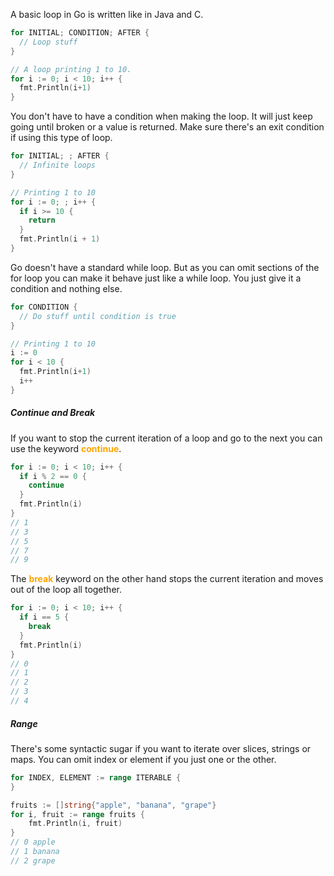 A basic loop in Go is written like in Java and C.

```go
for INITIAL; CONDITION; AFTER {
  // Loop stuff
}

// A loop printing 1 to 10.
for i := 0; i < 10; i++ {
  fmt.Println(i+1)
}
```

You don't have to have a condition when making the loop. It will just keep going until broken or a value is returned. Make sure there's an exit condition if using this type of loop.

```go
for INITIAL; ; AFTER {
  // Infinite loops
}

// Printing 1 to 10
for i := 0; ; i++ {
  if i >= 10 {
    return
  }
  fmt.Println(i + 1)
}
```

Go doesn't have a standard while loop. But as you can omit sections of the for loop you can make it behave just like a while loop. You just give it a condition and nothing else.

```go
for CONDITION {
  // Do stuff until condition is true
}

// Printing 1 to 10
i := 0
for i < 10 {
  fmt.Println(i+1)
  i++
}
```

##### Continue and Break

If you want to stop the current iteration of a loop and go to the next you can use the keyword <span style="color: orange; font-weight: bold">continue</span>.

```go
for i := 0; i < 10; i++ {
  if i % 2 == 0 {
    continue
  }
  fmt.Println(i)
}
// 1
// 3
// 5
// 7
// 9
```

The <span style="color: orange; font-weight: bold">break</span> keyword on the other hand stops the current iteration and moves out of the loop all together.

```go
for i := 0; i < 10; i++ {
  if i == 5 {
    break
  }
  fmt.Println(i)
}
// 0
// 1
// 2
// 3
// 4
```

##### Range

There's some syntactic sugar if you want to iterate over slices, strings or maps. You can omit index or element if you just one or the other.

```go
for INDEX, ELEMENT := range ITERABLE {
}

fruits := []string{"apple", "banana", "grape"}
for i, fruit := range fruits {
    fmt.Println(i, fruit)
}
// 0 apple
// 1 banana
// 2 grape
```